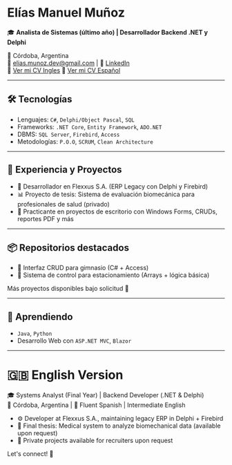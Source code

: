 # Elías Manuel Muñoz

🎓 **Analista de Sistemas (último año) | Desarrollador Backend .NET y Delphi**

📍 Córdoba, Argentina  
📧 elias.munoz.dev@gmail.com | 🔗 [LinkedIn](https://www.linkedin.com/in/eliaskodedev/)  
📁 [Ver mi CV Ingles](https://github.com/EliasKode/Cv-Elias-EngEsp/blob/main/CV%20-%20Elias%20M.Mu%C3%B1oz%20Eng.pdf) 
📁 [Ver mi CV Español](https://github.com/EliasKode/Cv-Elias-EngEsp/blob/main/CV%20-%20Elias%20M.Mu%C3%B1oz%20Esp.pdf)

---

## 🛠️ Tecnologías
- Lenguajes: `C#`, `Delphi/Object Pascal`, `SQL`
- Frameworks: `.NET Core`, `Entity Framework`, `ADO.NET`
- DBMS: `SQL Server`, `Firebird`, `Access`
- Metodologías: `P.O.O`, `SCRUM`, `Clean Architecture`

---

## 💼 Experiencia y Proyectos
- 🧠 Desarrollador en Flexxus S.A. (ERP Legacy con Delphi y Firebird)
- 📊 Proyecto de tesis: Sistema de evaluación biomecánica para profesionales de salud (privado)
- 🧪 Practicante en proyectos de escritorio con Windows Forms, CRUDs, reportes PDF y más

---

## 📦 Repositorios destacados
- 🎯 Interfaz CRUD para gimnasio (C# + Access)
- 🚗 Sistema de control para estacionamiento (Arrays + lógica básica)

Más proyectos disponibles bajo solicitud 📩

---

## 🌱 Aprendiendo
- `Java`, `Python`
- Desarrollo Web con `ASP.NET MVC`, `Blazor`

---

# 🇬🇧 English Version

🎓 Systems Analyst (Final Year) | Backend Developer (.NET & Delphi)  
📍 Córdoba, Argentina | 💬 Fluent Spanish | Intermediate English  

- ⚙️ Developer at Flexxus S.A., maintaining legacy ERP in Delphi + Firebird  
- 🧠 Final thesis: Medical system to analyze biomechanical data (available upon request)  
- 🔐 Private projects available for recruiters upon request  

Let's connect! 🚀

